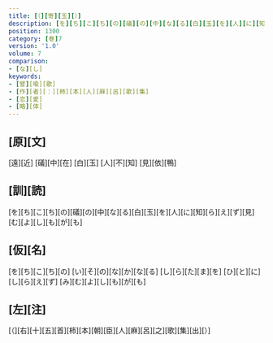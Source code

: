 ```yaml
---
title: [（][寄][玉][）]
description: [を][ち][こ][ち][の][礒][の][中][な][る][白][玉][を][人][に][知][ら][え][ず][見][む][よ][し][も][が][も]
position: 1300
category: [巻]7
version: '1.0'
volume: 7
comparison:
- [な][し]
keywords:
- [譬][喩][歌]
- [作][者][：][柿][本][人][麻][呂][歌][集]
- [恋][愛]
- [略][体]
---
```


## [原][文]

[遠][近] [礒][中][在] [白][玉] [人][不][知] [見][依][鴨]

## [訓][読]

[を][ち][こ][ち][の][礒][の][中][な][る][白][玉][を][人][に][知][ら][え][ず][見][む][よ][し][も][が][も]

## [仮][名]

[を][ち][こ][ち][の] [い][そ][の][な][か][な][る] [し][ら][た][ま][を] [ひ][と][に][し][ら][え][ず] [み][む][よ][し][も][が][も]

## [左][注]

[（][右][十][五][首][柿][本][朝][臣][人][麻][呂][之][歌][集][出][）]

